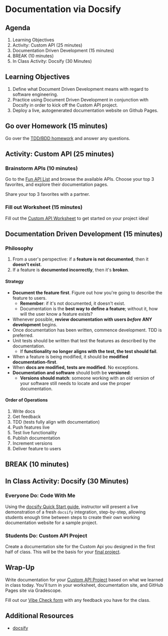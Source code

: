 # Documentation via Docsify

## Agenda

1. Learning Objectives
1. Activity: Custom API (25 minutes)
1. Documentation Driven Development (15 minutes)
1. BREAK (10 minutes)
1. In Class Activity: Docsify (30 Minutes)

## Learning Objectives

1. Define what Document Driven Development means with regard to software engineering.
2. Practice using Document Driven Development in conjunction with Docsify in order to kick off the Custom API project.
3. Deploy a live, autogenerated documentation website on Github Pages.

## Go over Homework (15 minutes)

Go over the [TDD/BDD homework](https://github.com/make-school-labs/tdd-bdd-challenge) and answer any questions.

## Activity: Custom API (25 minutes)

### Brainstorm APIs (10 minutes)

Go to the [Fun API List](https://apilist.fun/) and browse the available APIs. Choose your top 3 favorites, and explore their documentation pages.

Share your top 3 favorites with a partner.

### Fill out Worksheet (15 minutes)

Fill out the [Custom API Worksheet](https://docs.google.com/document/d/1WP4qD618oiUj_i64ihsw99XNueN4ZOqMw12HoE89QsU/edit) to get started on your project idea!

## Documentation Driven Development (15 minutes)

### Philosophy

1. From a user's perspective: if a **feature is not documented**, then it **doesn't exist**.
1. If a feature is **documented incorrectly**, then it's **broken**.

#### Strategy

* **Document the feature first**. Figure out how you're going to describe the feature to users.
  * **Remember**: if it's not documented, it doesn't exist.
  * Documentation is the **best way to define a feature**; without it, how will the user know a feature exists?
* Whenever possible, **review documentation with users _before_ ANY development** begins.
* Once documentation has been written, commence development. TDD is preferred.
* Unit tests should be written that test the features as described by the documentation.
  * If **functionality no longer aligns with the test, the test should fail**.
* When a feature is being modified, it should be **modified documentation-first**.
* When **docs are modified, tests are modified**. No exceptions.
* **Documentation and software** should both be **versioned**:
  * **Versions should match**: someone working with an old version of your software still needs to locate and use the proper documentation.

#### Order of Operations

1. Write docs
2. Get feedback
3. TDD (tests fully align with documentation)
4. Push features live
5. Test live functionality
6. Publish documentation
7. Increment versions
8. Deliver feature to users

## BREAK (10 minutes)

## In Class Activity: Docsify (30 Minutes)

### Everyone Do: Code With Me

Using the [docsify Quick Start guide](https://docsify.now.sh/quickstart), instructor will present a live demonstration of a fresh `docsify` integration, step-by-step, allowing students enough time between steps to create their own working documentation website for a sample project.

### Students Do: Custom API Project

Create a documentation site for the Custom Api you designed in the first half of class. This will be the basis for your [final project](Projects/02-Custom-API-Project.md).

## Wrap-Up

Write documentation for your [Custom API Project](Projects/02-Custom-API-Project.md) based on what we learned in class today. You'll turn in your worksheet, documentation site, and GitHub Pages site via Gradescope.

Fill out our [Vibe Check form](https://make.sc/bew1.3-vibe-check) with any feedback you have for the class.

## Additional Resources

* [docsify](https://docsify.js.org)